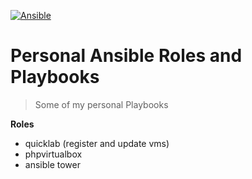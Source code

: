 <a href="https://www.ansible.com/"><img src="https://upload.wikimedia.org/wikipedia/commons/2/24/Ansible_logo.svg" title="Ansible" alt="Ansible" class="center"></a>

# Personal Ansible Roles and Playbooks

> Some of my personal Playbooks


**Roles**

- quicklab (register and update vms)
- phpvirtualbox
- ansible tower
